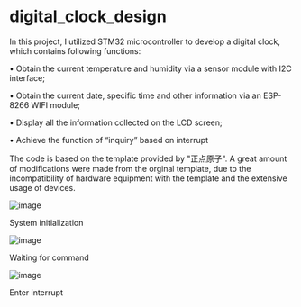 # digital_clock_design
In this project, I utilized STM32 microcontroller to develop a digital clock, which contains following functions: 

• Obtain the current temperature and humidity via a sensor module with I2C interface;

• Obtain the current date, specific time and other information via an ESP-8266 WIFI module; 

• Display all the information collected on the LCD screen;

• Achieve the function of “inquiry” based on interrupt

The code is based on the template provided by "正点原子". A great amount of modifications were made from the orginal template, due to the incompatibility of hardware equipment with the template and the extensive usage of devices. 

![image](https://user-images.githubusercontent.com/79852857/206415002-848a8741-c219-45bb-8f76-6e860c0c8e15.png)

System initialization

![image](https://user-images.githubusercontent.com/79852857/206416250-152c221a-28f1-4fed-b7bb-221b83037034.png)


Waiting for command

![image](https://user-images.githubusercontent.com/79852857/206416428-df05be34-05e1-4bae-be38-883217dfca34.png)

Enter interrupt
